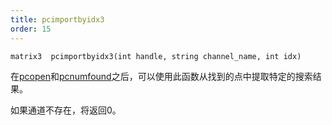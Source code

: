 ```yaml
---
title: pcimportbyidx3
order: 15
---
```

`matrix3  pcimportbyidx3(int handle, string channel_name, int idx)`

在[pcopen](./pcopen "返回点云文件的句柄")和[pcnumfound](./pcnumfound "该节点返回pcopen找到的点数")之后，可以使用此函数从找到的点中提取特定的搜索结果。

如果通道不存在，将返回0。
